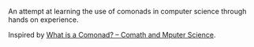 An attempt at learning the use of comonads in computer science through hands on experience.

Inspired by [What is a Comonad? – Comath and Mputer Science](https://www.youtube.com/watch?v=T8pjE2JMv-c).

